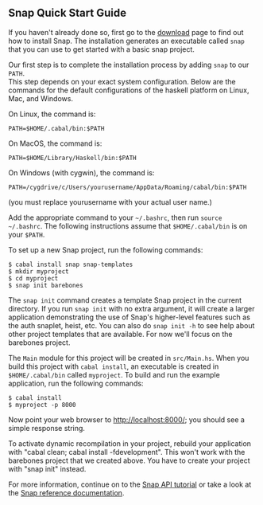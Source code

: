 ## Snap Quick Start Guide

If you haven't already done so, first go to the [download](/download) page to
find out how to install Snap.  The installation generates an executable called
`snap` that you can use to get started with a basic snap project.

Our first step is to complete the installation process by adding `snap` to our `PATH`.  
This step depends on your exact system configuration.  Below are the commands for the 
default configurations of the haskell platform on Linux, Mac, and Windows.

On Linux, the command is:
~~~~~~ {.shell}
PATH=$HOME/.cabal/bin:$PATH
~~~~~~

On MacOS, the command is:
~~~~~ {.shell
PATH=$HOME/Library/Haskell/bin:$PATH
~~~~~

On Windows (with cygwin), the command is:
~~~~~ {.shell}
PATH=/cygdrive/c/Users/yourusername/AppData/Roaming/cabal/bin:$PATH
~~~~~
(you must replace yourusername with your actual user name.)

Add the appropriate command to your `~/.bashrc`, then run `source ~/.bashrc`. The following
instructions assume that `$HOME/.cabal/bin` is on your `$PATH`. 

To set up a new Snap project, run the following commands:

~~~~~~ {.shell}
$ cabal install snap snap-templates
$ mkdir myproject
$ cd myproject
$ snap init barebones
~~~~~~

The `snap init` command creates a template Snap project in the current
directory.  If you run `snap init` with no extra argument, it will create a
larger application demonstrating the use of Snap's higher-level features such
as the auth snaplet, heist, etc.  You can also do `snap init -h` to see help
about other project templates that are available.  For now we'll focus on the
barebones project.

The `Main` module for this project will be created in `src/Main.hs`.  When you
build this project with `cabal install`, an executable is created in
`$HOME/.cabal/bin` called `myproject`.  To build and run the example
application, run the following commands:

~~~~~~ {.shell}
$ cabal install
$ myproject -p 8000
~~~~~~

Now point your web browser to [http://localhost:8000/](http://localhost:8000/);
you should see a simple response string.

To activate dynamic recompilation in your project, rebuild your application
with "cabal clean; cabal install -fdevelopment".  This won't work with the
barebones project that we created above.  You have to create your project with
"snap init" instead.

For more information, continue on to the [Snap API
tutorial](tutorials/snap-api) or take a look at the [Snap
reference documentation](/docs).


